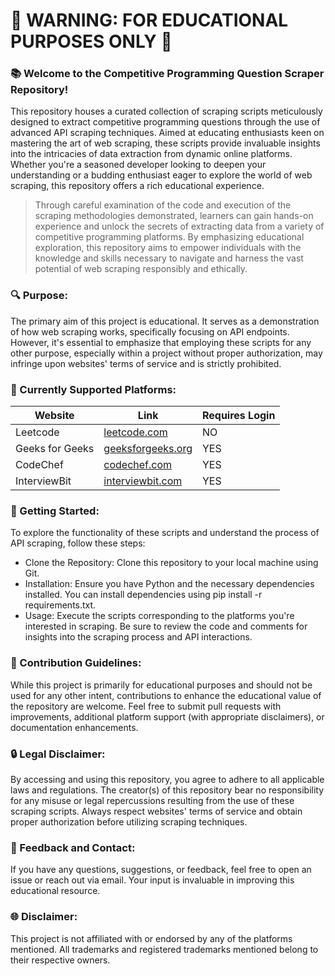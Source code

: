 
# 🚨 WARNING: FOR EDUCATIONAL PURPOSES ONLY 🚨

### 📚 Welcome to the Competitive Programming Question Scraper Repository!

This repository houses a curated collection of scraping scripts meticulously designed to extract competitive programming questions through the use of advanced API scraping techniques. Aimed at educating enthusiasts keen on mastering the art of web scraping, these scripts provide invaluable insights into the intricacies of data extraction from dynamic online platforms. Whether you're a seasoned developer looking to deepen your understanding or a budding enthusiast eager to explore the world of web scraping, this repository offers a rich educational experience.
> Through careful examination of the code and execution of the scraping methodologies demonstrated, learners can gain hands-on experience and unlock the secrets of extracting data from a variety of competitive programming platforms. By emphasizing educational exploration, this repository aims to empower individuals with the knowledge and skills necessary to navigate and harness the vast potential of web scraping responsibly and ethically.

### 🔍 Purpose:
The primary aim of this project is educational. It serves as a demonstration of how web scraping works, specifically focusing on API endpoints. However, it's essential to emphasize that employing these scripts for any other purpose, especially within a project without proper authorization, may infringe upon websites' terms of service and is strictly prohibited.

### 🌟 Currently Supported Platforms:
| Website | Link | Requires Login |
| ------ | ------ | ------ |
| Leetcode | [leetcode.com](https://leetcode.com/) | NO |
| Geeks for Geeks | [geeksforgeeks.org](https://www.geeksforgeeks.org/) | YES |
| CodeChef | [codechef.com](https://www.codechef.com/) | YES |
| InterviewBit | [interviewbit.com](https://www.interviewbit.com/practice/) | YES |

### 🔧 Getting Started:
To explore the functionality of these scripts and understand the process of API scraping, follow these steps:
- Clone the Repository: Clone this repository to your local machine using Git.
- Installation: Ensure you have Python and the necessary dependencies installed. You can install dependencies using pip install -r requirements.txt.
- Usage: Execute the scripts corresponding to the platforms you're interested in scraping. Be sure to review the code and comments for insights into the scraping process and API interactions.
### 🚧 Contribution Guidelines:
While this project is primarily for educational purposes and should not be used for any other intent, contributions to enhance the educational value of the repository are welcome. Feel free to submit pull requests with improvements, additional platform support (with appropriate disclaimers), or documentation enhancements.

### 🔒 Legal Disclaimer:
By accessing and using this repository, you agree to adhere to all applicable laws and regulations. The creator(s) of this repository bear no responsibility for any misuse or legal repercussions resulting from the use of these scraping scripts. Always respect websites' terms of service and obtain proper authorization before utilizing scraping techniques.

### 📣 Feedback and Contact:
If you have any questions, suggestions, or feedback, feel free to open an issue or reach out via email. Your input is invaluable in improving this educational resource.

### 🌐 Disclaimer:
This project is not affiliated with or endorsed by any of the platforms mentioned. All trademarks and registered trademarks mentioned belong to their respective owners.
